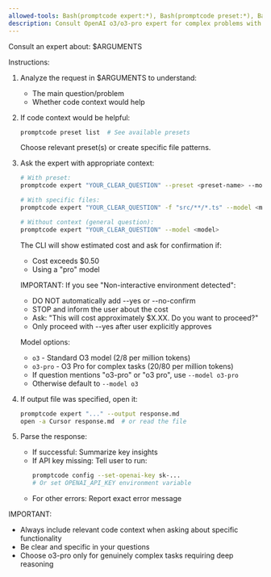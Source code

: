 ```yaml
---
allowed-tools: Bash(promptcode expert:*), Bash(promptcode preset:*), Bash(open -a Cursor:*), Read(/tmp/expert-*:*)
description: Consult OpenAI o3/o3-pro expert for complex problems with code context
---
```

Consult an expert about: $ARGUMENTS

Instructions:
1. Analyze the request in $ARGUMENTS to understand:
   - The main question/problem
   - Whether code context would help

2. If code context would be helpful:
   ```bash
   promptcode preset list  # See available presets
   ```
   
   Choose relevant preset(s) or create specific file patterns.

3. Ask the expert with appropriate context:
   ```bash
   # With preset:
   promptcode expert "YOUR_CLEAR_QUESTION" --preset <preset-name> --model <model>
   
   # With specific files:
   promptcode expert "YOUR_CLEAR_QUESTION" -f "src/**/*.ts" --model <model>
   
   # Without context (general question):
   promptcode expert "YOUR_CLEAR_QUESTION" --model <model>
   ```
   
   The CLI will show estimated cost and ask for confirmation if:
   - Cost exceeds $0.50
   - Using a "pro" model
   
   IMPORTANT: If you see "Non-interactive environment detected":
   - DO NOT automatically add --yes or --no-confirm
   - STOP and inform the user about the cost
   - Ask: "This will cost approximately $X.XX. Do you want to proceed?"
   - Only proceed with --yes after user explicitly approves
   
   Model options:
   - `o3` - Standard O3 model ($2/$8 per million tokens)
   - `o3-pro` - O3 Pro for complex tasks ($20/$80 per million tokens)
   - If question mentions "o3-pro" or "o3 pro", use `--model o3-pro`
   - Otherwise default to `--model o3`

4. If output file was specified, open it:
   ```bash
   promptcode expert "..." --output response.md
   open -a Cursor response.md  # or read the file
   ```

5. Parse the response:
   - If successful: Summarize key insights
   - If API key missing: Tell user to run:
     ```bash
     promptcode config --set-openai-key sk-...
     # Or set OPENAI_API_KEY environment variable
     ```
   - For other errors: Report exact error message

IMPORTANT: 
- Always include relevant code context when asking about specific functionality
- Be clear and specific in your questions
- Choose o3-pro only for genuinely complex tasks requiring deep reasoning